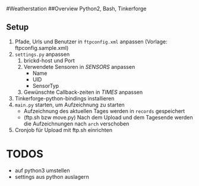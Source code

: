 #Weatherstation
##Overview
Python2, Bash, Tinkerforge

## Setup

1. Pfade, Urls und Benutzer in `ftpconfig.xml` anpassen (Vorlage: ftpconfig.sample.xml)
2. `settings.py` anpassen
	1. brickd-host und Port
	2. Verwendete Sensoren in *SENSORS* anpassen
		* Name
		* UID
		* SensorTyp
	3. Gewünschte Callback-zeiten in *TIMES* anpassen
3. Tinkerforge-python-bindings installieren
4. `main.py` starten, um Aufzeichnung zu starten
	* Aufzeichnung des aktuellen Tages werden in `records` gespeichert
	* (ftp.sh bzw move.py) Nach dem Upload und dem Tagesende werden die Aufzeichnungen nach `arch` verschoben
5. Cronjob für Upload mit ftp.sh einrichten

# TODOS
* auf python3 umstellen
* settings aus python auslagern
